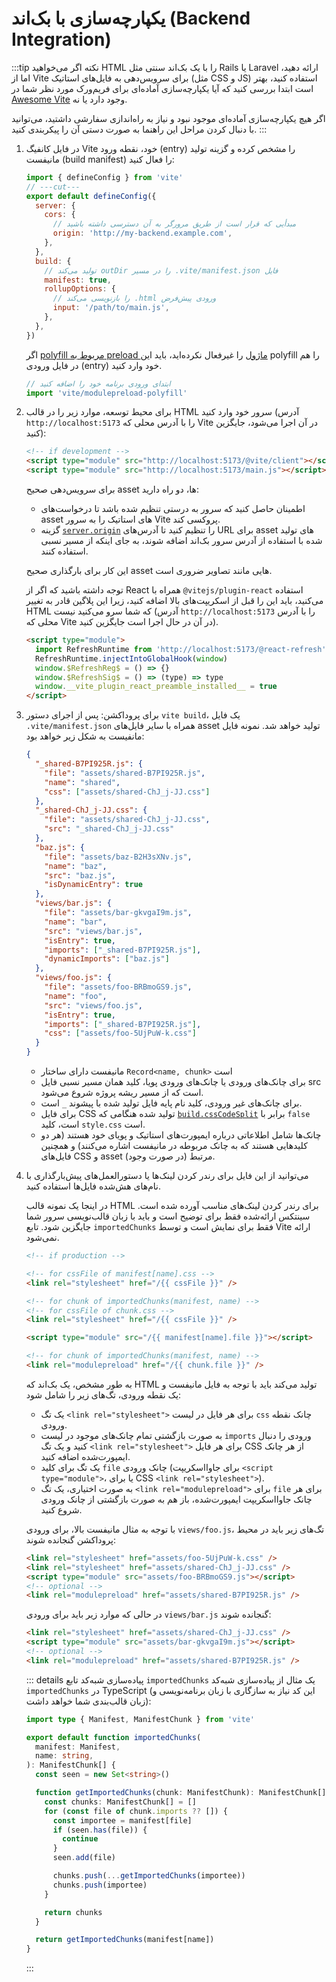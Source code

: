 # یکپارچه‌سازی با بک‌اند (Backend Integration)

:::tip نکته
اگر می‌خواهید HTML را با یک بک‌اند سنتی مثل Rails یا Laravel ارائه دهید، اما از Vite برای سرویس‌دهی به فایل‌های استاتیک (مثل CSS و JS) استفاده کنید، بهتر است ابتدا بررسی کنید که آیا یکپارچه‌سازی آماده‌ای برای فریم‌ورک مورد نظر شما در [Awesome Vite](https://github.com/vitejs/awesome-vite#integrations-with-backends) وجود دارد یا نه.

اگر هیچ یکپارچه‌سازی آماده‌ای موجود نبود و نیاز به راه‌اندازی سفارشی داشتید، می‌توانید با دنبال کردن مراحل این راهنما به صورت دستی آن را پیکربندی کنید.
:::

1. در فایل کانفیگ Vite خود، نقطه ورود (entry) را مشخص کرده و گزینه تولید مانیفست (build manifest) را فعال کنید:

   ```js twoslash [vite.config.js]
   import { defineConfig } from 'vite'
   // ---cut---
   export default defineConfig({
     server: {
       cors: {
         // مبدأیی که قرار است از طریق مرورگر به آن دسترسی داشته باشید
         origin: 'http://my-backend.example.com',
       },
     },
     build: {
       // تولید می‌کند outDir را در مسیر .vite/manifest.json فایل
       manifest: true,
       rollupOptions: {
         // را بازنویسی می‌کند .html ورودی پیش‌فرض
         input: '/path/to/main.js',
       },
     },
   })
   ```

   اگر [polyfill مربوط به preload ماژول](/config/build-options.md#build-polyfillmodulepreload) را غیرفعال نکرده‌اید، باید این polyfill را هم در فایل ورودی (entry) خود وارد کنید.

   ```js
   // ابتدای ورودی برنامه خود را اضافه کنید
   import 'vite/modulepreload-polyfill'
   ```

2. برای محیط توسعه، موارد زیر را در قالب HTML سرور خود وارد کنید (آدرس `http://localhost:5173` را با آدرس محلی که Vite در آن اجرا می‌شود، جایگزین کنید):

   ```html
   <!-- if development -->
   <script type="module" src="http://localhost:5173/@vite/client"></script>
   <script type="module" src="http://localhost:5173/main.js"></script>
   ```

   برای سرویس‌دهی صحیح asset ها، دو راه دارید:
   - اطمینان حاصل کنید که سرور به درستی تنظیم شده باشد تا درخواست‌های asset های استاتیک را به سرور Vite پروکسی کند.
   - گزینه [`server.origin`](/config/server-options.md#server-origin) را تنظیم کنید تا آدرس‌های URL برای asset های تولید شده با استفاده از آدرس سرور بک‌اند اضافه شوند، به جای اینکه از مسیر نسبی استفاده کنند.

   این کار برای بارگذاری صحیح asset هایی مانند تصاویر ضروری است.

   توجه داشته باشید که اگر از React همراه با `‎@vitejs/plugin-react` استفاده می‌کنید، باید این را قبل از اسکریپت‌های بالا اضافه کنید، زیرا این پلاگین قادر به تغییر HTML که شما سرو می‌کنید نیست (آدرس `http://localhost:5173` را با آدرس محلی که Vite در آن در حال اجرا است جایگزین کنید).

   ```html
   <script type="module">
     import RefreshRuntime from 'http://localhost:5173/@react-refresh'
     RefreshRuntime.injectIntoGlobalHook(window)
     window.$RefreshReg$ = () => {}
     window.$RefreshSig$ = () => (type) => type
     window.__vite_plugin_react_preamble_installed__ = true
   </script>
   ```

3. برای پروداکشن: پس از اجرای دستور `vite build`، یک فایل `‎.vite/manifest.json` همراه با سایر فایل‌های asset تولید خواهد شد. نمونه فایل مانفیست به شکل زیر خواهد بود:

   ```json [.vite/manifest.json]
   {
     "_shared-B7PI925R.js": {
       "file": "assets/shared-B7PI925R.js",
       "name": "shared",
       "css": ["assets/shared-ChJ_j-JJ.css"]
     },
     "_shared-ChJ_j-JJ.css": {
       "file": "assets/shared-ChJ_j-JJ.css",
       "src": "_shared-ChJ_j-JJ.css"
     },
     "baz.js": {
       "file": "assets/baz-B2H3sXNv.js",
       "name": "baz",
       "src": "baz.js",
       "isDynamicEntry": true
     },
     "views/bar.js": {
       "file": "assets/bar-gkvgaI9m.js",
       "name": "bar",
       "src": "views/bar.js",
       "isEntry": true,
       "imports": ["_shared-B7PI925R.js"],
       "dynamicImports": ["baz.js"]
     },
     "views/foo.js": {
       "file": "assets/foo-BRBmoGS9.js",
       "name": "foo",
       "src": "views/foo.js",
       "isEntry": true,
       "imports": ["_shared-B7PI925R.js"],
       "css": ["assets/foo-5UjPuW-k.css"]
     }
   }
   ```

   - مانیفست دارای ساختار `Record<name, chunk>‎` است
   - برای چانک‌های ورودی یا چانک‌های ورودی پویا، کلید همان مسیر نسبی فایل src است که از مسیر ریشه پروژه شروع می‌شود.
   - برای چانک‌های غیر ورودی، کلید نام پایه فایل تولید شده با پیشوند `_` است.
   - برای فایل CSS تولید شده هنگامی که [`build.cssCodeSplit`](/config/build-options.md#build-csscodesplit) برابر با `false` است، کلید `style.css` است.
   - چانک‌ها شامل اطلاعاتی درباره ایمپورت‌های استاتیک و پویای خود هستند (هر دو کلیدهایی هستند که به چانک مربوطه در مانیفست اشاره می‌کنند) و همچنین فایل‌های CSS و asset مرتبط (در صورت وجود).

4. می‌توانید از این فایل برای رندر کردن لینک‌ها یا دستورالعمل‌های پیش‌بارگذاری با نام‌های هش‌شده فایل‌ها استفاده کنید.

   در اینجا یک نمونه قالب HTML برای رندر کردن لینک‌های مناسب آورده شده است. سینتکس ارائه‌شده فقط برای توضیح است
   و باید با زبان قالب‌نویسی سرور شما جایگزین شود.
   تابع `importedChunks` فقط برای نمایش است و توسط Vite ارائه نمی‌شود.

   ```html
   <!-- if production -->

   <!-- for cssFile of manifest[name].css -->
   <link rel="stylesheet" href="/{{ cssFile }}" />

   <!-- for chunk of importedChunks(manifest, name) -->
   <!-- for cssFile of chunk.css -->
   <link rel="stylesheet" href="/{{ cssFile }}" />

   <script type="module" src="/{{ manifest[name].file }}"></script>

   <!-- for chunk of importedChunks(manifest, name) -->
   <link rel="modulepreload" href="/{{ chunk.file }}" />
   ```

   به طور مشخص، یک بک‌اند که HTML تولید می‌کند باید با توجه به
   فایل مانیفست و یک نقطه ورودی، تگ‌های زیر را شامل شود:
   - یک تگ `‎<link rel="stylesheet">‎` برای هر فایل در لیست `css` چانک نقطه ورودی.
   - به صورت بازگشتی تمام چانک‌های موجود در لیست `imports` ورودی را دنبال کنید و یک تگ
   `‎<link rel="stylesheet">`‎ برای هر فایل CSS از هر چانک ایمپورت‌شده اضافه کنید.
   - یک تگ برای کلید `file` چانک ورودی (برای جاوااسکریپت `‎<script type="module">‎`،
     یا برای CSS ‎`<link rel="stylesheet">`‎).
   - به صورت اختیاری، یک تگ `‎<link rel="modulepreload">‎` برای `file` برای هر چانک جاوااسکریپت
     ایمپورت‌شده، باز هم به صورت بازگشتی از چانک ورودی شروع کنید.

   با توجه به مثال مانیفست بالا، برای ورودی `views/foo.js`، تگ‌های زیر باید در محیط پروداکشن گنجانده شوند:

   ```html
   <link rel="stylesheet" href="assets/foo-5UjPuW-k.css" />
   <link rel="stylesheet" href="assets/shared-ChJ_j-JJ.css" />
   <script type="module" src="assets/foo-BRBmoGS9.js"></script>
   <!-- optional -->
   <link rel="modulepreload" href="assets/shared-B7PI925R.js" />
   ```

   در حالی که موارد زیر باید برای ورودی `views/bar.js` گنجانده شوند:

   ```html
   <link rel="stylesheet" href="assets/shared-ChJ_j-JJ.css" />
   <script type="module" src="assets/bar-gkvgaI9m.js"></script>
   <!-- optional -->
   <link rel="modulepreload" href="assets/shared-B7PI925R.js" />
   ```

   ::: details پیاده‌سازی شبه‌کد تابع `importedChunks`
   یک مثال از پیاده‌سازی شبه‌کد `importedChunks` در TypeScript
   (این کد نیاز به سازگاری با زبان برنامه‌نویسی و زبان قالب‌بندی شما خواهد داشت):

   ```ts
   import type { Manifest, ManifestChunk } from 'vite'

   export default function importedChunks(
     manifest: Manifest,
     name: string,
   ): ManifestChunk[] {
     const seen = new Set<string>()

     function getImportedChunks(chunk: ManifestChunk): ManifestChunk[] {
       const chunks: ManifestChunk[] = []
       for (const file of chunk.imports ?? []) {
         const importee = manifest[file]
         if (seen.has(file)) {
           continue
         }
         seen.add(file)

         chunks.push(...getImportedChunks(importee))
         chunks.push(importee)
       }

       return chunks
     }

     return getImportedChunks(manifest[name])
   }
   ```

   :::
